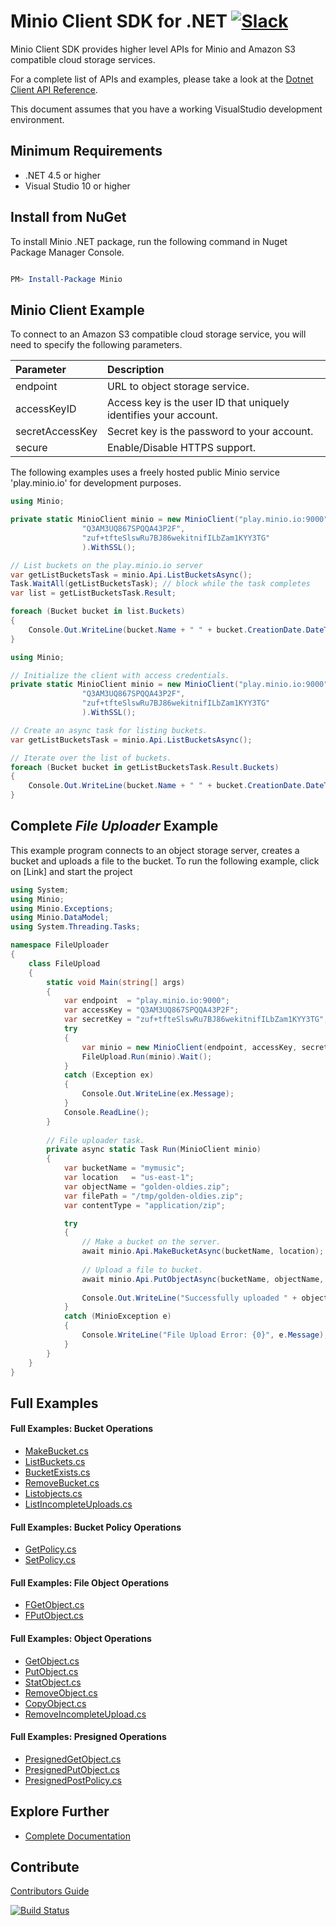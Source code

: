 # Minio Client SDK for .NET [![Slack](https://slack.minio.io/slack?type=svg)](https://slack.minio.io)

Minio Client SDK provides higher level APIs for Minio and Amazon S3 compatible cloud storage services. 

For a complete list of APIs and examples, please take a look at the [Dotnet Client API Reference](https://docs.minio.io/docs/dotnet-client-api-reference).

This document assumes that you have a working VisualStudio development environment.  

## Minimum Requirements

- .NET 4.5 or higher
- Visual Studio 10 or higher
  
## Install from NuGet

To install Minio .NET package, run the following command in Nuget Package Manager Console.
```powershell

PM> Install-Package Minio
```

## Minio Client Example
To connect to an Amazon S3 compatible cloud storage service, you will need to specify the following parameters.

| Parameter  | Description| 
| :---         |     :---     |
| endpoint   | URL to object storage service.   | 
| accessKeyID | Access key is the user ID that uniquely identifies your account. |   
| secretAccessKey | Secret key is the password to your account. |
| secure | Enable/Disable HTTPS support. |

The following examples uses a freely hosted public Minio service 'play.minio.io' for development purposes.
```cs
using Minio;

private static MinioClient minio = new MinioClient("play.minio.io:9000",
                "Q3AM3UQ867SPQQA43P2F",
                "zuf+tfteSlswRu7BJ86wekitnifILbZam1KYY3TG"
                ).WithSSL();

// List buckets on the play.minio.io server
var getListBucketsTask = minio.Api.ListBucketsAsync();
Task.WaitAll(getListBucketsTask); // block while the task completes
var list = getListBucketsTask.Result;

foreach (Bucket bucket in list.Buckets)          
{                
    Console.Out.WriteLine(bucket.Name + " " + bucket.CreationDate.DateTime);
}

```

```cs
using Minio;

// Initialize the client with access credentials.
private static MinioClient minio = new MinioClient("play.minio.io:9000",
                "Q3AM3UQ867SPQQA43P2F",
                "zuf+tfteSlswRu7BJ86wekitnifILbZam1KYY3TG"
                ).WithSSL();

// Create an async task for listing buckets.
var getListBucketsTask = minio.Api.ListBucketsAsync();

// Iterate over the list of buckets.
foreach (Bucket bucket in getListBucketsTask.Result.Buckets)          
{                
    Console.Out.WriteLine(bucket.Name + " " + bucket.CreationDate.DateTime);
}

```
## Complete _File Uploader_ Example

This example program connects to an object storage server, creates a bucket and uploads a file to the bucket.
To run the following example, click on [Link] and start the project
```cs
using System;
using Minio;
using Minio.Exceptions;
using Minio.DataModel;
using System.Threading.Tasks;

namespace FileUploader
{
    class FileUpload
    {
        static void Main(string[] args)
        {
            var endpoint  = "play.minio.io:9000";
            var accessKey = "Q3AM3UQ867SPQQA43P2F";
            var secretKey = "zuf+tfteSlswRu7BJ86wekitnifILbZam1KYY3TG";
            try
            { 
                var minio = new MinioClient(endpoint, accessKey, secretKey).WithSSL();
                FileUpload.Run(minio).Wait();
            }
            catch (Exception ex)
            {
                Console.Out.WriteLine(ex.Message);
            }
            Console.ReadLine();
        }
        
        // File uploader task.
        private async static Task Run(MinioClient minio)
        {
            var bucketName = "mymusic";
            var location   = "us-east-1";
            var objectName = "golden-oldies.zip";
            var filePath = "/tmp/golden-oldies.zip";
            var contentType = "application/zip";

            try
            {
                // Make a bucket on the server.
                await minio.Api.MakeBucketAsync(bucketName, location);
                
                // Upload a file to bucket.
                await minio.Api.PutObjectAsync(bucketName, objectName, filePath, contentType);  
                
                Console.Out.WriteLine("Successfully uploaded " + objectName);
            }
            catch (MinioException e)
            {
                Console.WriteLine("File Upload Error: {0}", e.Message);
            }
        }
    }
}
```

## Full Examples

#### Full Examples:  Bucket Operations

* [MakeBucket.cs](./Minio.Examples/Cases/MakeBucket.cs)
* [ListBuckets.cs](./Minio.Examples/Cases/ListBuckets.cs)
* [BucketExists.cs](./Minio.Examples/Cases/BucketExists.cs)
* [RemoveBucket.cs](./Minio.Examples/Cases/RemoveBucket.cs)
* [Listobjects.cs](./Minio.Examples/Cases/Listobjects.cs)
* [ListIncompleteUploads.cs](./Minio.Examples/Cases/ListIncompleteUploads.cs)

#### Full Examples: Bucket Policy Operations
* [GetPolicy.cs](./Minio.Examples/Cases/GetPolicy.cs)
* [SetPolicy.cs](./Minio.Examples/Cases/SetPolicy.cs)

#### Full Examples: File Object Operations
* [FGetObject.cs](./Minio.Examples/Cases/FGetObject.cs)
* [FPutObject.cs](./Minio.Examples/Cases/FPutObject.cs)

#### Full Examples: Object Operations
* [GetObject.cs](./Minio.Examples/Cases/GetObject.cs)
* [PutObject.cs](./Minio.Examples/Cases/PutObject.cs)
* [StatObject.cs](./Minio.Examples/Cases/StatObject.cs)
* [RemoveObject.cs](./Minio.Examples/Cases/RemoveObject.cs)
* [CopyObject.cs](./Minio.Examples/Cases/CopyObject.cs)
* [RemoveIncompleteUpload.cs](./Minio.Examples/Cases/RemoveIncompleteUpload.cs)

#### Full Examples: Presigned Operations
* [PresignedGetObject.cs](./Minio.Examples/Cases/PresignedGetObject.cs)
* [PresignedPutObject.cs](./Minio.Examples/Cases/PresignedPutObject.cs)
* [PresignedPostPolicy.cs](./Minio.Examples/Cases/PresignedPostPolicy.cs)

## Explore Further
* [Complete Documentation](https://docs.minio.io)

## Contribute

[Contributors Guide](https://github.com/minio/minio-go/blob/master/CONTRIBUTING.md)

[![Build Status](https://travis-ci.org/minio/minio-dotnet.svg?branch=master)](https://travis-ci.org/minio/minio-dotnet)